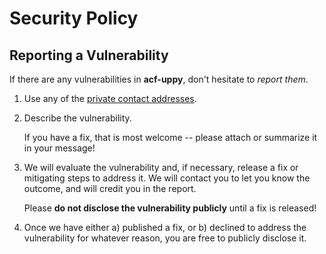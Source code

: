 # Security Policy

## Reporting a Vulnerability

If there are any vulnerabilities in **acf-uppy**, don't hesitate to _report them_.

1. Use any of the [private contact addresses](https://github.com/frugan-dev).
2. Describe the vulnerability.

   If you have a fix, that is most welcome -- please attach or summarize it in your message!

3. We will evaluate the vulnerability and, if necessary, release a fix or mitigating steps to address it. We will contact you to let you know the outcome, and will credit you in the report.

   Please **do not disclose the vulnerability publicly** until a fix is released!

4. Once we have either a) published a fix, or b) declined to address the vulnerability for whatever reason, you are free to publicly disclose it.